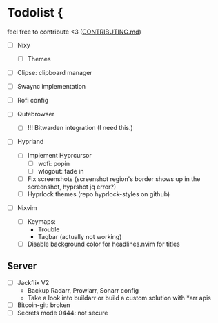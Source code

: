 # Todolist {

feel free to contribute <3 ([CONTRIBUTING.md](CONTRIBUTING.md))

- [ ] Nixy
  - [ ] Themes

- [ ] Clipse: clipboard manager
- [ ] Swaync implementation
- [ ] Rofi config

- [ ] Qutebrowser
  - [ ] !!! Bitwarden integration (I need this.)

- [ ] Hyprland
  - [ ] Implement Hyprcursor
    - [ ] wofi: popin
    - [ ] wlogout: fade in
  - [ ] Fix screenshots (screenshot region's border shows up in the screenshot, hyprshot jq error?)
  - [ ] Hyprlock themes (repo hyprlock-styles on github)

- [ ] Nixvim
  - [ ] Keymaps:
    - Trouble
    - Tagbar (actually not working)
  - [ ] Disable background color for headlines.nvim for titles

## Server

- [ ] Jackflix V2
  - Backup Radarr, Prowlarr, Sonarr config
  - Take a look into buildarr or build a custom solution with *arr apis
- [ ] Bitcoin-git: broken
- [ ] Secrets mode 0444: not secure
